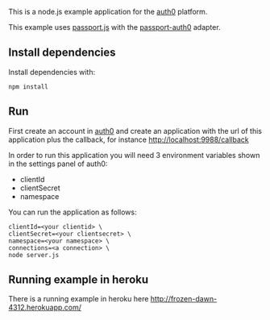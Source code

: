 This is a node.js example application for the [auth0](http://auth0.com) platform.

This example uses [passport.js](http://passportjs.org/) with the [passport-auth0](https://github.com/qraftlabs/passport-auth0) adapter.

## Install dependencies

Install dependencies with:

	npm install

## Run 

First create an account in [auth0](http://auth0.com) and create an application with the url of this application plus the callback, for instance <http://localhost:9988/callback>

In order to run this application you will need 3 environment variables shown in the settings panel of auth0:

-   clientId
-   clientSecret
-	namespace

You can run the application as follows: 

	clientId=<your clientid> \
	clientSecret=<your clientsecret> \ 
	namespace=<your namespace> \
	connections=<a connection> \
	node server.js

## Running example in heroku

There is a running example in heroku here <http://frozen-dawn-4312.herokuapp.com/>